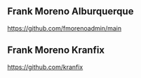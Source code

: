  ## Frank Moreno Alburquerque
 
 https://github.com/fmorenoadmin/main
 
##  Frank Moreno Kranfix

https://github.com/kranfix

